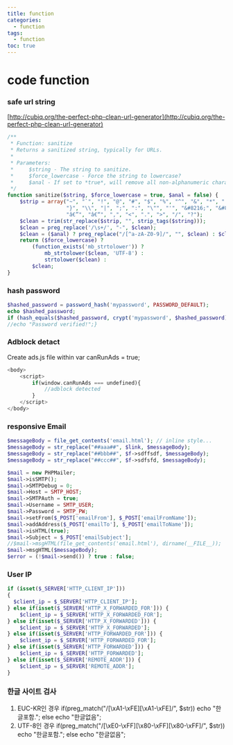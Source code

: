 ```yaml
---
title: function
categories:
  - function
tags:
  - function
toc: true
---
```


# code function

### safe url string

[http://cubiq.org/the-perfect-php-clean-url-generator](http://cubiq.org/the-perfect-php-clean-url-generator)

```php
/**
 * Function: sanitize
 * Returns a sanitized string, typically for URLs.
 *
 * Parameters:
 *     $string - The string to sanitize.
 *     $force_lowercase - Force the string to lowercase?
 *     $anal - If set to *true*, will remove all non-alphanumeric characters.
 */
function sanitize($string, $force_lowercase = true, $anal = false) {
    $strip = array("~", "`", "!", "@", "#", "$", "%", "^", "&", "*", "(", ")", "_", "=", "+", "[", "{", "]",
                   "}", "\\", "|", ";", ":", "\"", "'", "&#8216;", "&#8217;", "&#8220;", "&#8221;", "&#8211;", "&#8212;",
                   "â€”", "â€“", ",", "<", ".", ">", "/", "?");
    $clean = trim(str_replace($strip, "", strip_tags($string)));
    $clean = preg_replace('/\s+/', "-", $clean);
    $clean = ($anal) ? preg_replace("/[^a-zA-Z0-9]/", "", $clean) : $clean ;
    return ($force_lowercase) ?
        (function_exists('mb_strtolower')) ?
            mb_strtolower($clean, 'UTF-8') :
            strtolower($clean) :
        $clean;
}
```

### hash password

```php
$hashed_password = password_hash('mypassword', PASSWORD_DEFAULT);
echo $hashed_password;
if (hash_equals($hashed_password, crypt('mypassword', $hashed_password))) {
//echo "Password verified!";}
```

### Adblock detact

Create ads.js file within var canRunAds = true;

```php
<body>
	<script>
		if(window.canRunAds === undefined){
			//adblock detected
		}
	</script>
</body>
```

### responsive Email

```php
$messageBody = file_get_contents('email.html'); // inline style...
$messageBody = str_replace("##aaa##", $link, $messageBody);
$messageBody = str_replace("##bbb##", $f->sdffsdf, $messageBody);
$messageBody = str_replace("##ccc##", $f->sdfsfd, $messageBody);

$mail = new PHPMailer;
$mail->isSMTP();
$mail->SMTPDebug = 0;
$mail->Host = SMTP_HOST;
$mail->SMTPAuth = true;
$mail->Username = SMTP_USER;
$mail->Password = SMTP_PW;
$mail->setFrom($_POST['emailFrom'], $_POST['emailFromName']);
$mail->addAddress($_POST['emailTo'], $_POST['emailToName']);
$mail->isHTML(true);
$mail->Subject = $_POST['emailSubject'];
//$mail->msgHTML(file_get_contents('email.html'), dirname(__FILE__));
$mail->msgHTML($messageBody);
$error = (!$mail->send()) ? true : false;
```

### User IP

```php
if (isset($_SERVER['HTTP_CLIENT_IP']))
{
  $client_ip = $_SERVER['HTTP_CLIENT_IP'];
} else if(isset($_SERVER['HTTP_X_FORWARDED_FOR'])) {
    $client_ip = $_SERVER['HTTP_X_FORWARDED_FOR'];
} else if(isset($_SERVER['HTTP_X_FORWARDED'])) {
    $client_ip = $_SERVER['HTTP_X_FORWARDED'];
} else if(isset($_SERVER['HTTP_FORWARDED_FOR'])) {
    $client_ip = $_SERVER['HTTP_FORWARDED_FOR'];
} else if(isset($_SERVER['HTTP_FORWARDED'])) {
    $client_ip = $_SERVER['HTTP_FORWARDED'];
} else if(isset($_SERVER['REMOTE_ADDR'])) {
    $client_ip = $_SERVER['REMOTE_ADDR'];
}
```

### 한글 사이트 검사

1. EUC-KR인 경우  if\(preg\_match\("/\[\xA1-\xFE\]\[\xA1-\xFE\]/", $str\)\)   echo "한글포함.";  else    echo "한글없음";
2. UTF-8인 경우  if\(preg\_match\("/\[\xE0-\xFF\]\[\x80-\xFF\]\[\x80-\xFF\]/", $str\)\)   echo "한글포함.";  else    echo "한글없음";

